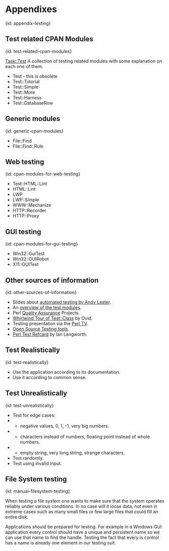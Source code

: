 # Appendixes
{id: appendix-testing}

## Test related CPAN Modules
{id: test-related-cpan-modules}


[Task::Test](http://metacpan.org/pod/Task::Test)
A collection of testing related modules with some explanation
on each one of them.

* Test  - this is obsolete
* Test::Tutorial
* Test::Simple
* Test::More
* Test::Harness
* Test::DatabaseRow


## Generic modules
{id: generic-cpan-modules}

* File::Find
* File::Find::Rule



## Web testing
{id: cpan-modules-for-web-testing}

* Test::HTML::Lint
* HTML::Lint
* LWP
* LWP::Simple
* WWW::Mechanize
* HTTP::Recorder
* HTTP::Proxy



## GUI testing
{id: cpan-modules-for-gui-testing}

* Win32::GuiTest
* Win32::GUIRobot
* X11::GUITest



## Other sources of information
{id: other-sources-of-information}

* Slides about [automated testing by Andy Lester](http://www.petdance.com/test-perl/automated-testing/).
* An [overview of the test modules](http://qa.perl.org/test-modules.html).
* Perl [Quality Assurance](http://qa.perl.org/) Projects.
* [Whirlwind Tour of Test::Class](http://www.slideshare.net/Ovid/a-whirlwind-tour-of-testclass) by Ovid.
* Testing presentation via the [Perl TV](http://perltv.org/tag/testing).
* [Open Source Testing tools](http://www.opensourcetesting.org/).
* [Perl Test Refcard](http://langworth.com/pub/perl_test_refcard.pdf) by Ian Langworth.



## Test Realistically
{id: test-realistically}

* Use the application according to its documentation.
* Use it according to common sense.



## Test Unrealistically
{id: test-unrealistically}

* Test for edge cases:
* - negative values, 0, 1, -1, very big numbers.
* - characters instead of numbers, floating point instead of whole numbers.
* - empty string, very long string, strange characters.
* Test randomly.
* Test using invalid input.



## File System testing
{id: manual-filesystem-testing}


When testing a file system one wants to make sure that
the system operates reliably under various conditions. In no case will
it loose data, not even in extreme cases such as many small files or few
large files that could fill an entire disk.




Applications should be prepared for testing. For example in a Windows GUI application every
control should have a unique and persistent name so we can use that name to find the handle.
Testing the fact that every is control has a name is already one element in our testing suit.






